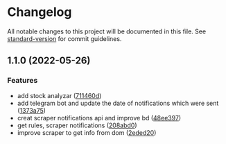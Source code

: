 # Changelog

All notable changes to this project will be documented in this file. See [standard-version](https://github.com/conventional-changelog/standard-version) for commit guidelines.

## 1.1.0 (2022-05-26)


### Features

* add stock analyzar ([711460d](https://github.com/irf87/prices-scraper/commit/711460dff14434cb2f8f82435c8c671223cdc910))
* add telegram bot and update the date of notifications which were sent ([1373a75](https://github.com/irf87/prices-scraper/commit/1373a7549584ac45785b8380db4dbe73d729c750))
* creat scraper notifications api and improve bd ([48ee397](https://github.com/irf87/prices-scraper/commit/48ee397408d3d85e5dc9db147bafb7762f80e7ce))
* get rules, scraper notifications ([208abd0](https://github.com/irf87/prices-scraper/commit/208abd0bb9966f8b6c05d815f7a4b32e073cd184))
* improve scraper to get info from dom ([2eded20](https://github.com/irf87/prices-scraper/commit/2eded204b6e935de1353f18aaa31ea46baf6b679))

